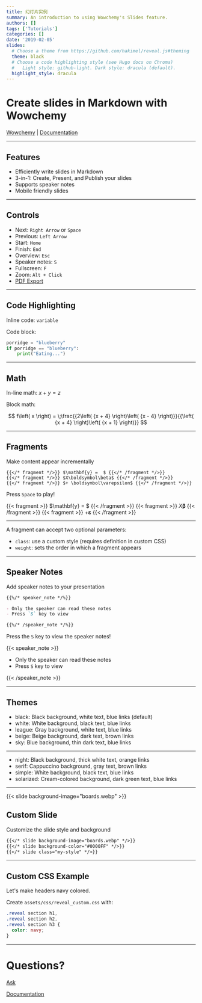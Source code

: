 ```yaml
---
title: 幻灯片实例
summary: An introduction to using Wowchemy's Slides feature.
authors: []
tags: ['Tutorials']
categories: []
date: '2019-02-05'
slides:
  # Choose a theme from https://github.com/hakimel/reveal.js#theming
  theme: black
  # Choose a code highlighting style (see Hugo docs on Chroma)
  #   Light style: github-light. Dark style: dracula (default).
  highlight_style: dracula
---
```


# Create slides in Markdown with Wowchemy

[Wowchemy](https://wowchemy.com/) | [Documentation](https://wowchemy.com/docs/content/slides/)

---

## Features

- Efficiently write slides in Markdown
- 3-in-1: Create, Present, and Publish your slides
- Supports speaker notes
- Mobile friendly slides

---

## Controls

- Next: `Right Arrow` or `Space`
- Previous: `Left Arrow`
- Start: `Home`
- Finish: `End`
- Overview: `Esc`
- Speaker notes: `S`
- Fullscreen: `F`
- Zoom: `Alt + Click`
- [PDF Export](https://revealjs.com/pdf-export/)

---

## Code Highlighting

Inline code: `variable`

Code block:

```python
porridge = "blueberry"
if porridge == "blueberry":
    print("Eating...")
```

---

## Math

In-line math: $x + y = z$

Block math:

$$
f\left( x \right) = \;\frac{{2\left( {x + 4} \right)\left( {x - 4} \right)}}{{\left( {x + 4} \right)\left( {x + 1} \right)}}
$$

---

## Fragments

Make content appear incrementally

```
{{</* fragment */>}} $\mathbf{y} =  $ {{</* /fragment */>}}
{{</* fragment */>}} $X\boldsymbol\beta$ {{</* /fragment */>}}
{{</* fragment */>}} $+ \boldsymbol\varepsilon$ {{</* /fragment */>}}
```

Press `Space` to play!

{{< fragment >}} $\mathbf{y} =  $ {{< /fragment >}}
{{< fragment >}} $X\boldsymbol\beta$ {{< /fragment >}}
{{< fragment >}} $+ \boldsymbol\varepsilon$ {{< /fragment >}}

---

A fragment can accept two optional parameters:

- `class`: use a custom style (requires definition in custom CSS)
- `weight`: sets the order in which a fragment appears

---

## Speaker Notes

Add speaker notes to your presentation

```markdown
{{%/* speaker_note */%}}

- Only the speaker can read these notes
- Press `S` key to view

{{%/* /speaker_note */%}}
```

Press the `S` key to view the speaker notes!

{{< speaker_note >}}

- Only the speaker can read these notes
- Press `S` key to view

{{< /speaker_note >}}

---

## Themes

- black: Black background, white text, blue links (default)
- white: White background, black text, blue links
- league: Gray background, white text, blue links
- beige: Beige background, dark text, brown links
- sky: Blue background, thin dark text, blue links

---

- night: Black background, thick white text, orange links
- serif: Cappuccino background, gray text, brown links
- simple: White background, black text, blue links
- solarized: Cream-colored background, dark green text, blue links

---

{{< slide background-image="boards.webp" >}}

## Custom Slide

Customize the slide style and background

```markdown
{{</* slide background-image="boards.webp" */>}}
{{</* slide background-color="#0000FF" */>}}
{{</* slide class="my-style" */>}}
```

---

## Custom CSS Example

Let's make headers navy colored.

Create `assets/css/reveal_custom.css` with:

```css
.reveal section h1,
.reveal section h2,
.reveal section h3 {
  color: navy;
}
```

---

# Questions?

[Ask](https://discord.gg/z8wNYzb)

[Documentation](https://wowchemy.com/docs/content/slides/)